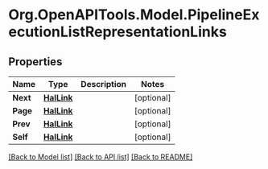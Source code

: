 
# Org.OpenAPITools.Model.PipelineExecutionListRepresentationLinks

## Properties

Name | Type | Description | Notes
------------ | ------------- | ------------- | -------------
**Next** | [**HalLink**](HalLink.md) |  | [optional] 
**Page** | [**HalLink**](HalLink.md) |  | [optional] 
**Prev** | [**HalLink**](HalLink.md) |  | [optional] 
**Self** | [**HalLink**](HalLink.md) |  | [optional] 

[[Back to Model list]](../README.md#documentation-for-models)
[[Back to API list]](../README.md#documentation-for-api-endpoints)
[[Back to README]](../README.md)

